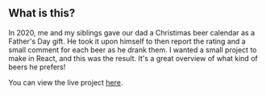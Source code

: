## What is this?

In 2020, me and my siblings gave our dad a Christimas beer calendar as a Father's Day gift. He took it upon himself to then report the rating and a small comment for each beer as he drank them. I wanted a small project to make in React, and this was the result. It's a great overview of what kind of beers he prefers!

You can view the live project [here](https://beer-calendar-react.vercel.app/).
